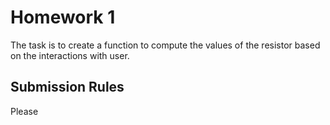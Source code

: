 # Homework 1 

The task is to create a function to compute the values of the resistor based on the interactions with user. 

## Submission Rules

Please 
